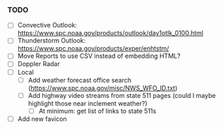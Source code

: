 
### TODO

- [ ] Convective Outlook: https://www.spc.noaa.gov/products/outlook/day1otlk_0100.html
- [ ] Thunderstorm Outlook: https://www.spc.noaa.gov/products/exper/enhtstm/
- [ ] Move Reports to use CSV instead of embedding HTML?
- [ ] Doppler Radar
- [ ] Local
    - [ ] Add weather forecast office search (https://www.spc.noaa.gov/misc/NWS_WFO_ID.txt)
    - [ ] Add highway video streams from state 511 pages (could I maybe highlight those near inclement weather?)
        - [ ] At minimum: get list of links to state 511s
- [ ] Add new favicon